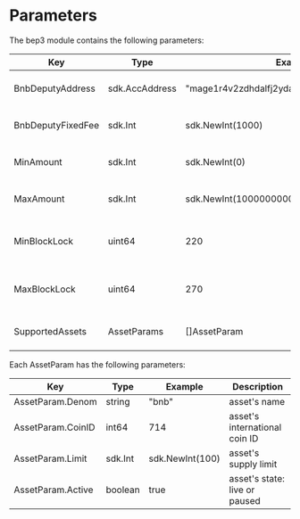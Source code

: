<!--
order: 5
-->

# Parameters

The bep3 module contains the following parameters:

| Key               | Type           | Example                                       | Description                   |
|-------------------|----------------|-----------------------------------------------|-------------------------------|
| BnbDeputyAddress  | sdk.AccAddress | "mage1r4v2zdhdalfj2ydazallqvrus9fkphmglhn6u6" | deputy's mage address         |
| BnbDeputyFixedFee | sdk.Int        | sdk.NewInt(1000)                              | deputy's fixed bnb fee        |
| MinAmount         | sdk.Int        | sdk.NewInt(0)                                 | minimum swap amount           |
| MaxAmount         | sdk.Int        | sdk.NewInt(1000000000000)                     | maximum swap amount           |
| MinBlockLock      | uint64         | 220                                           | minimum swap expire height    |
| MaxBlockLock      | uint64         | 270                                           | maximum swap expire height    |
| SupportedAssets   | AssetParams    | []AssetParam                                  | array of supported assets     |

Each AssetParam has the following parameters:

| Key               | Type           | Example                                       | Description                   |
|-------------------|----------------|-----------------------------------------------|-------------------------------|
| AssetParam.Denom  | string         | "bnb"                                         | asset's name                  |
| AssetParam.CoinID | int64          | 714                                           | asset's international coin ID |
| AssetParam.Limit  | sdk.Int        | sdk.NewInt(100)                               | asset's supply limit          |
| AssetParam.Active | boolean        | true                                          | asset's state: live or paused |
